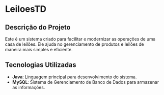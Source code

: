 # LeiloesTD

## Descrição do Projeto
Este é um sistema criado para facilitar e modernizar as operações de uma casa de leilões. Ele ajuda no gerenciamento de produtos e leilões de maneira mais simples e eficiente.

## Tecnologias Utilizadas
- **Java**: Linguagem principal para desenvolvimento do sistema.
- **MySQL**: Sistema de Gerenciamento de Banco de Dados para armazenar as informações.
